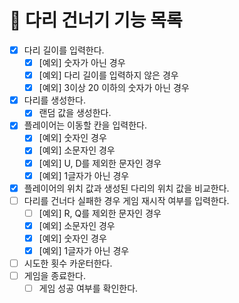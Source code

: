 # 🚀 다리 건너기 기능 목록
- [X] 다리 길이를 입력한다.
  - [X] [예외] 숫자가 아닌 경우   
  - [X] [예외] 다리 길이를 입력하지 않은 경우
  - [X] [예외] 3이상 20 이하의 숫자가 아닌 경우
- [X] 다리를 생성한다.
  - [X] 랜덤 값을 생성한다.
- [X] 플레이어는 이동할 칸을 입력한다.
  - [X] [예외] 숫자인 경우
  - [X] [예외] 소문자인 경우
  - [X] [예외] U, D를 제외한 문자인 경우
  - [X] [예외] 1글자가 아닌 경우
- [X] 플레이어의 위치 값과 생성된 다리의 위치 값을 비교한다.
- [ ] 다리를 건너다 실패한 경우 게임 재시작 여부를 입력한다.
  - [ ] [예외] R, Q를 제외한 문자인 경우
  - [X] [예외] 소문자인 경우
  - [X] [예외] 숫자인 경우 
  - [X] [예외] 1글자가 아닌 경우
- [ ] 시도한 횟수 카운터한다.
- [ ] 게임을 종료한다.
  - [ ] 게임 성공 여부를 확인한다.